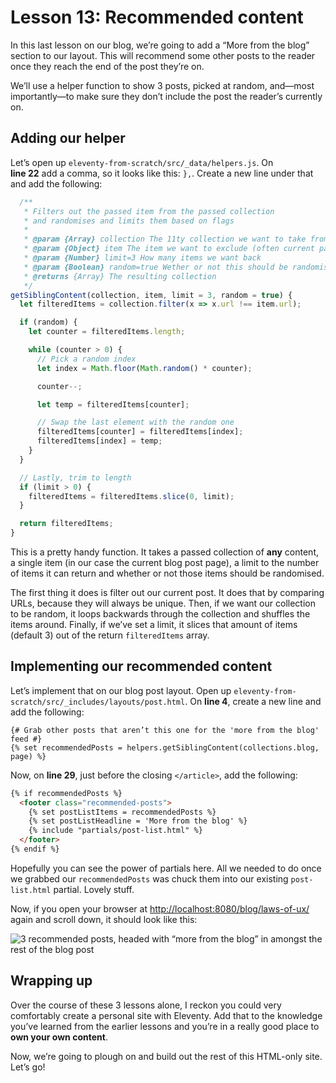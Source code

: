 # Lesson 13: Recommended content

<ContentWarning />
 
In this last lesson on our blog, we’re going to add a “More from the blog” section to our layout. This will recommend some other posts to the reader once they reach the end of the post they’re on.

We’ll use a helper function to show 3 posts, picked at random, and—most importantly—to make sure they don’t include the post the reader’s currently on.

## Adding our helper

Let’s open up `eleventy-from-scratch/src/_data/helpers.js`. On </br>**line 22** add a comma, so it looks like this: `},`. Create a new line under that and add the following:

```javascript
  /**
   * Filters out the passed item from the passed collection
   * and randomises and limits them based on flags
   *
   * @param {Array} collection The 11ty collection we want to take from
   * @param {Object} item The item we want to exclude (often current page)
   * @param {Number} limit=3 How many items we want back
   * @param {Boolean} random=true Wether or not this should be randomised
   * @returns {Array} The resulting collection
   */
getSiblingContent(collection, item, limit = 3, random = true) {
  let filteredItems = collection.filter(x => x.url !== item.url);

  if (random) {
    let counter = filteredItems.length;

    while (counter > 0) {
      // Pick a random index
      let index = Math.floor(Math.random() * counter);

      counter--;

      let temp = filteredItems[counter];

      // Swap the last element with the random one
      filteredItems[counter] = filteredItems[index];
      filteredItems[index] = temp;
    }
  }

  // Lastly, trim to length
  if (limit > 0) {
    filteredItems = filteredItems.slice(0, limit);
  }

  return filteredItems;
}
```

This is a pretty handy function. It takes a passed collection of **any** content, a single item (in our case the current blog post page), a limit to the number of items it can return and whether or not those items should be randomised.

The first thing it does is filter out our current post. It does that by comparing URLs, because they will always be unique. Then, if we want our collection to be random, it loops backwards through the collection and shuffles the items around. Finally, if we’ve set a limit, it slices that amount of items (default 3) out of the return `filteredItems` array.

## Implementing our recommended content

Let’s implement that on our blog post layout. Open up `eleventy-from-scratch/src/_includes/layouts/post.html`. On **line 4**, create a new line and add the following:

```
{# Grab other posts that aren’t this one for the 'more from the blog' feed #}
{% set recommendedPosts = helpers.getSiblingContent(collections.blog, page) %}
```

Now, on **line 29**, just before the closing `</article>`, add the following:

<!-- prettier-ignore -->
```html
{% if recommendedPosts %}
  <footer class="recommended-posts">
    {% set postListItems = recommendedPosts %}
    {% set postListHeadline = 'More from the blog' %}
    {% include "partials/post-list.html" %}
  </footer>
{% endif %}
```

Hopefully you can see the power of partials here. All we needed to do once we grabbed our `recommendedPosts` was chuck them into our existing `post-list.html` partial. Lovely stuff.

Now, if you open your browser at <http://localhost:8080/blog/laws-of-ux/> again and scroll down, it should look like this:

![3 recommended posts, headed with “more from the blog” in amongst the rest of the blog post](/images/courses/learn-eleventy-from-scratch/ss-recommended-content.jpg)

## Wrapping up

Over the course of these 3 lessons alone, I reckon you could very comfortably create a personal site with Eleventy. Add that to the knowledge you’ve learned from the earlier lessons and you’re in a really good place to **own your own content**.

Now, we’re going to plough on and build out the rest of this HTML-only site. Let’s go!

